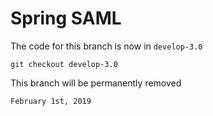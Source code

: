 # Spring SAML

The code for this branch is now in `develop-3.0`

    git checkout develop-3.0
    
This branch will be permanently removed

    February 1st, 2019
